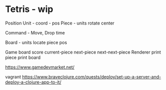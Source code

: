 # Tetris - wip

Position
Unit - coord - pos
Piece - units
 rotate
 center

Command - Move, Drop
time

Board - units
 locate piece pos


Game board score current-piece next-piece next-next-piece
Renderer
 print piece
 print board


https://www.gamedevmarket.net/



vagrant
https://www.braveclojure.com/quests/deploy/set-up-a-server-and-deploy-a-clojure-app-to-it/
